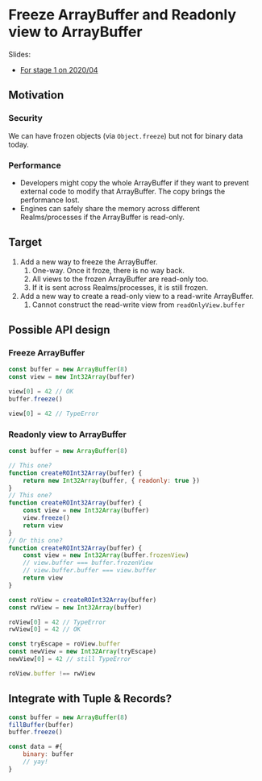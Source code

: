 # Freeze ArrayBuffer and Readonly view to ArrayBuffer

Slides:

- [For stage 1 on 2020/04](https://docs.google.com/presentation/d/1TGLvflOG63C5iHush597ffKTenoYowc3MivQEhAM20w/edit?usp=sharing)

## Motivation

### Security

We can have frozen objects (via `Object.freeze`) but not for binary data today.

### Performance

-   Developers might copy the whole ArrayBuffer if they want to prevent external code to modify that ArrayBuffer. The copy brings the performance lost.
-   Engines can safely share the memory across different Realms/processes if the ArrayBuffer is read-only.

## Target

1. Add a new way to freeze the ArrayBuffer.
    1. One-way. Once it froze, there is no way back.
    2. All views to the frozen ArrayBuffer are read-only too.
    3. If it is sent across Realms/processes, it is still frozen.
2. Add a new way to create a read-only view to a read-write ArrayBuffer.
    1. Cannot construct the read-write view from `readOnlyView.buffer`

## Possible API design

### Freeze ArrayBuffer

```js
const buffer = new ArrayBuffer(8)
const view = new Int32Array(buffer)

view[0] = 42 // OK
buffer.freeze()

view[0] = 42 // TypeError
```

### Readonly view to ArrayBuffer

<!-- Replace `[[ViewedArrayBuffer]]` with a new ArrayBuffer but points to the same `[[ArrayBufferData]]` ``[[ArrayBufferByteLength]]`` and ``[[ArrayBufferDetachKey]]``. (Need to be careful when any of the internal slot has modified (detached or resized)). -->

```js
const buffer = new ArrayBuffer(8)

// This one?
function createROInt32Array(buffer) {
    return new Int32Array(buffer, { readonly: true })
}
// This one?
function createROInt32Array(buffer) {
    const view = new Int32Array(buffer)
    view.freeze()
    return view
}
// Or this one?
function createROInt32Array(buffer) {
    const view = new Int32Array(buffer.frozenView)
    // view.buffer === buffer.frozenView
    // view.buffer.buffer === view.buffer
    return view
}

const roView = createROInt32Array(buffer)
const rwView = new Int32Array(buffer)

roView[0] = 42 // TypeError
rwView[0] = 42 // OK

const tryEscape = roView.buffer
const newView = new Int32Array(tryEscape)
newView[0] = 42 // still TypeError

roView.buffer !== rwView
```

## Integrate with Tuple & Records?

```js
const buffer = new ArrayBuffer(8)
fillBuffer(buffer)
buffer.freeze()

const data = #{
    binary: buffer
    // yay!
}
```
